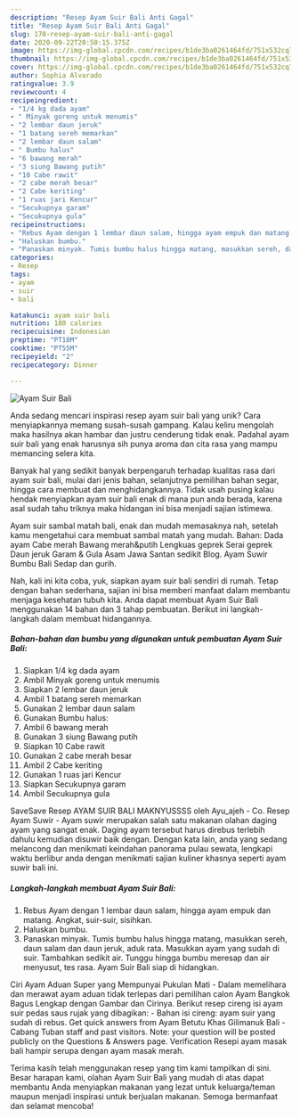 ```yaml
---
description: "Resep Ayam Suir Bali Anti Gagal"
title: "Resep Ayam Suir Bali Anti Gagal"
slug: 170-resep-ayam-suir-bali-anti-gagal
date: 2020-09-22T20:50:15.375Z
image: https://img-global.cpcdn.com/recipes/b1de3ba0261464fd/751x532cq70/ayam-suir-bali-foto-resep-utama.jpg
thumbnail: https://img-global.cpcdn.com/recipes/b1de3ba0261464fd/751x532cq70/ayam-suir-bali-foto-resep-utama.jpg
cover: https://img-global.cpcdn.com/recipes/b1de3ba0261464fd/751x532cq70/ayam-suir-bali-foto-resep-utama.jpg
author: Sophia Alvarado
ratingvalue: 3.9
reviewcount: 4
recipeingredient:
- "1/4 kg dada ayam"
- " Minyak goreng untuk menumis"
- "2 lembar daun jeruk"
- "1 batang sereh memarkan"
- "2 lembar daun salam"
- " Bumbu halus"
- "6 bawang merah"
- "3 siung Bawang putih"
- "10 Cabe rawit"
- "2 cabe merah besar"
- "2 Cabe keriting"
- "1 ruas jari Kencur"
- "Secukupnya garam"
- "Secukupnya gula"
recipeinstructions:
- "Rebus Ayam dengan 1 lembar daun salam, hingga ayam empuk dan matang. Angkat, suir-suir, sisihkan."
- "Haluskan bumbu."
- "Panaskan minyak. Tumis bumbu halus hingga matang, masukkan sereh, daun salam dan daun jeruk, aduk rata. Masukkan ayam yang sudah di suir. Tambahkan sedikit air. Tunggu hingga bumbu meresap dan air menyusut, tes rasa. Ayam Suir Bali siap di hidangkan."
categories:
- Resep
tags:
- ayam
- suir
- bali

katakunci: ayam suir bali 
nutrition: 180 calories
recipecuisine: Indonesian
preptime: "PT18M"
cooktime: "PT55M"
recipeyield: "2"
recipecategory: Dinner

---
```



![Ayam Suir Bali](https://img-global.cpcdn.com/recipes/b1de3ba0261464fd/751x532cq70/ayam-suir-bali-foto-resep-utama.jpg)

Anda sedang mencari inspirasi resep ayam suir bali yang unik? Cara menyiapkannya memang susah-susah gampang. Kalau keliru mengolah maka hasilnya akan hambar dan justru cenderung tidak enak. Padahal ayam suir bali yang enak harusnya sih punya aroma dan cita rasa yang mampu memancing selera kita.

Banyak hal yang sedikit banyak berpengaruh terhadap kualitas rasa dari ayam suir bali, mulai dari jenis bahan, selanjutnya pemilihan bahan segar, hingga cara membuat dan menghidangkannya. Tidak usah pusing kalau hendak menyiapkan ayam suir bali enak di mana pun anda berada, karena asal sudah tahu triknya maka hidangan ini bisa menjadi sajian istimewa.

Ayam suir sambal matah bali, enak dan mudah memasaknya nah, setelah kamu mengetahui cara membuat sambal matah yang mudah. Bahan: Dada ayam Cabe merah Bawang merah&amp;putih Lengkuas geprek Serai geprek Daun jeruk Garam &amp; Gula Asam Jawa Santan sedikit Blog. Ayam Suwir Bumbu Bali Sedap dan gurih.


Nah, kali ini kita coba, yuk, siapkan ayam suir bali sendiri di rumah. Tetap dengan bahan sederhana, sajian ini bisa memberi manfaat dalam membantu menjaga kesehatan tubuh kita. Anda dapat membuat Ayam Suir Bali menggunakan 14 bahan dan 3 tahap pembuatan. Berikut ini langkah-langkah dalam membuat hidangannya.

<!--inarticleads1-->

##### Bahan-bahan dan bumbu yang digunakan untuk pembuatan Ayam Suir Bali:

1. Siapkan 1/4 kg dada ayam
1. Ambil  Minyak goreng untuk menumis
1. Siapkan 2 lembar daun jeruk
1. Ambil 1 batang sereh memarkan
1. Gunakan 2 lembar daun salam
1. Gunakan  Bumbu halus:
1. Ambil 6 bawang merah
1. Gunakan 3 siung Bawang putih
1. Siapkan 10 Cabe rawit
1. Gunakan 2 cabe merah besar
1. Ambil 2 Cabe keriting
1. Gunakan 1 ruas jari Kencur
1. Siapkan Secukupnya garam
1. Ambil Secukupnya gula


SaveSave Resep AYAM SUIR BALI MAKNYUSSSS oleh Ayu_ajeh - Co. Resep Ayam Suwir - Ayam suwir merupakan salah satu makanan olahan daging ayam yang sangat enak. Daging ayam tersebut harus direbus terlebih dahulu kemudian disuwir baik dengan. Dengan kata lain, anda yang sedang melancong dan menikmati keindahan panorama pulau sewata, lengkapi waktu berlibur anda dengan menikmati sajian kuliner khasnya seperti ayam suwir bali ini. 

<!--inarticleads2-->

##### Langkah-langkah membuat Ayam Suir Bali:

1. Rebus Ayam dengan 1 lembar daun salam, hingga ayam empuk dan matang. Angkat, suir-suir, sisihkan.
1. Haluskan bumbu.
1. Panaskan minyak. Tumis bumbu halus hingga matang, masukkan sereh, daun salam dan daun jeruk, aduk rata. Masukkan ayam yang sudah di suir. Tambahkan sedikit air. Tunggu hingga bumbu meresap dan air menyusut, tes rasa. Ayam Suir Bali siap di hidangkan.


Ciri Ayam Aduan Super yang Mempunyai Pukulan Mati - Dalam memelihara dan merawat ayam aduan tidak terlepas dari pemilihan calon Ayam Bangkok Bagus Lengkap dengan Gambar dan Cirinya. Berikut resep cireng isi ayam suir pedas saus rujak yang dibagikan: - Bahan isi cireng: ayam suir yang sudah di rebus. Get quick answers from Ayam Betutu Khas Gilimanuk Bali - Cabang Tuban staff and past visitors. Note: your question will be posted publicly on the Questions &amp; Answers page. Verification Resepi ayam masak bali hampir serupa dengan ayam masak merah. 

Terima kasih telah menggunakan resep yang tim kami tampilkan di sini. Besar harapan kami, olahan Ayam Suir Bali yang mudah di atas dapat membantu Anda menyiapkan makanan yang lezat untuk keluarga/teman maupun menjadi inspirasi untuk berjualan makanan. Semoga bermanfaat dan selamat mencoba!

